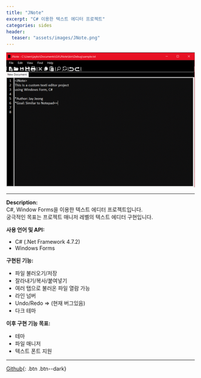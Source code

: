 ```yaml
---
title: "JNote"
excerpt: "C# 이용한 텍스트 에디터 프로젝트"
categories: sides
header:
  teaser: "assets/images/JNote.png"
---
```


![Projects_thumbnail](/assets/images/JNote.png)

---
**Description:**  
C#, Window Forms을 이용한 텍스트 에디터 프로젝트입니다.  
궁극적인 목표는 프로젝트 매니저 레벨의 텍스트 에디터 구현입니다.    

**사용 언어 및 API:**  
  * C# (.Net Framework 4.7.2)
  * Windows Forms

**구현된 기능:**  
  * 파일 불러오기/저장
  * 잘라내기/복사/붙여넣기
  * 여러 탭으로 불러온 파일 열람 가능
  * 라인 넘버
  * Undo/Redo => (현재 버그있음)
  * 다크 테마  

**이후 구현 기능 목표:**
  * 테마
  * 파일 매니저
  * 텍스트 폰트 지원

  ---
  [Github](https://github.com/jaykop/JNote/){: .btn .btn--dark}